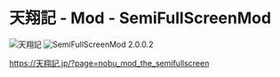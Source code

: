# 天翔記 - Mod - SemiFullScreenMod

![天翔記](https://img.shields.io/badge/天翔記-with_PK-6479ff.svg)
![SemiFullScreenMod 2.0.0.2](https://img.shields.io/badge/SemiFullScreenMod-2.0.0.2-6479ff.svg)

https://天翔記.jp/?page=nobu_mod_the_semifullscreen
